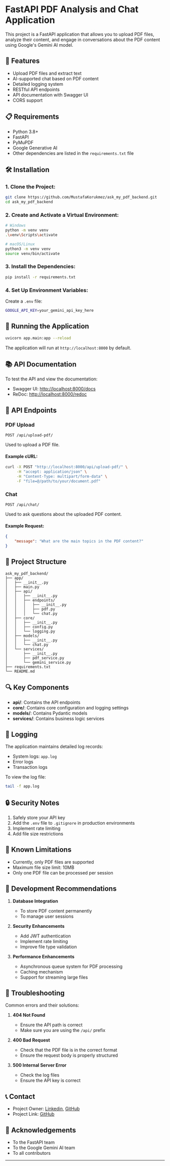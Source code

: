 # FastAPI PDF Analysis and Chat Application

This project is a FastAPI application that allows you to upload PDF files, analyze their content, and engage in conversations about the PDF content using Google's Gemini AI model.

## 🚀 Features

- Upload PDF files and extract text
- AI-supported chat based on PDF content
- Detailed logging system
- RESTful API endpoints
- API documentation with Swagger UI
- CORS support

## 📋 Requirements

- Python 3.8+
- FastAPI
- PyMuPDF
- Google Generative AI
- Other dependencies are listed in the `requirements.txt` file

## 🛠️ Installation

### 1. Clone the Project:

```bash
git clone https://github.com/MustafaKorukmez/ask_my_pdf_backend.git
cd ask_my_pdf_backend
```

### 2. Create and Activate a Virtual Environment:

```bash
# Windows
python -m venv venv
.\venv\Scripts\activate

# macOS/Linux
python3 -m venv venv
source venv/bin/activate
```

### 3. Install the Dependencies:

```bash
pip install -r requirements.txt
```

### 4. Set Up Environment Variables:

Create a `.env` file:

```bash
GOOGLE_API_KEY=your_gemini_api_key_here
```

## 🚀 Running the Application

```bash
uvicorn app.main:app --reload
```

The application will run at `http://localhost:8000` by default.

## 📚 API Documentation

To test the API and view the documentation:

- Swagger UI: [http://localhost:8000/docs](http://localhost:8000/docs)
- ReDoc: [http://localhost:8000/redoc](http://localhost:8000/redoc)

## 🔄 API Endpoints

### PDF Upload

```http
POST /api/upload-pdf/
```

Used to upload a PDF file.

#### Example cURL:

```bash
curl -X POST "http://localhost:8000/api/upload-pdf/" \
     -H "accept: application/json" \
     -H "Content-Type: multipart/form-data" \
     -F "file=@/path/to/your/document.pdf"
```

### Chat

```http
POST /api/chat/
```

Used to ask questions about the uploaded PDF content.

#### Example Request:

```json
{
    "message": "What are the main topics in the PDF content?"
}
```

## 📁 Project Structure

```
ask_my_pdf_backend/
├── app/
│   ├── __init__.py
│   ├── main.py
│   ├── api/
│   │   ├── __init__.py
│   │   ├── endpoints/
│   │   │   ├── __init__.py
│   │   │   ├── pdf.py
│   │   │   └── chat.py
│   ├── core/
│   │   ├── __init__.py
│   │   ├── config.py
│   │   └── logging.py
│   ├── models/
│   │   ├── __init__.py
│   │   └── chat.py
│   └── services/
│       ├── __init__.py
│       ├── pdf_service.py
│       └── gemini_service.py
├── requirements.txt
└── README.md
```

## 🔍 Key Components

- **api/**: Contains the API endpoints
- **core/**: Contains core configuration and logging settings
- **models/**: Contains Pydantic models
- **services/**: Contains business logic services

## 📝 Logging

The application maintains detailed log records:

- System logs: `app.log`
- Error logs
- Transaction logs

To view the log file:

```bash
tail -f app.log
```

## 🔒 Security Notes

1. Safely store your API key
2. Add the `.env` file to `.gitignore` in production environments
3. Implement rate limiting
4. Add file size restrictions

## 🚧 Known Limitations

- Currently, only PDF files are supported
- Maximum file size limit: 10MB
- Only one PDF file can be processed per session

## 🔄 Development Recommendations

1. **Database Integration**
   - To store PDF content permanently
   - To manage user sessions

2. **Security Enhancements**
   - Add JWT authentication
   - Implement rate limiting
   - Improve file type validation

3. **Performance Enhancements**
   - Asynchronous queue system for PDF processing
   - Caching mechanism
   - Support for streaming large files

## 🐛 Troubleshooting

Common errors and their solutions:

1. **404 Not Found**
   - Ensure the API path is correct
   - Make sure you are using the `/api/` prefix

2. **400 Bad Request**
   - Check that the PDF file is in the correct format
   - Ensure the request body is properly structured

3. **500 Internal Server Error**
   - Check the log files
   - Ensure the API key is correct


## 📞 Contact

- Project Owner: [Linkedin](https://www.linkedin.com/in/mustafakorukmez/), [GitHub](https://github.com/MustafaKorukmez)
- Project Link: [GitHub](https://github.com/MustafaKorukmez/ask_my_pdf_backend)

## 🙏 Acknowledgements

- To the FastAPI team
- To the Google Gemini AI team
- To all contributors

---
